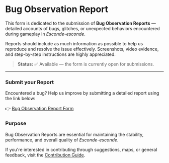 # Bug Observation Report

This form is dedicated to the submission of **Bug Observation Reports** — detailed accounts of bugs, glitches, or unexpected behaviors encountered during gameplay in *Esconde-esconde*.

Reports should include as much information as possible to help us reproduce and resolve the issue effectively. Screenshots, video evidence, and step-by-step instructions are highly appreciated.

> **Status:** ✅ Available — the form is currently open for submissions.  

---

### Submit your Report

Encountered a bug? Help us improve by submitting a detailed report using the link below:

👉 [Bug Observation Report Form](https://forms.gle/iwfJuweUY3F9AGAx8)

### Purpose

Bug Observation Reports are essential for maintaining the stability, performance, and overall quality of *Esconde-esconde*.

If you're interested in contributing through suggestions, maps, or general feedback, visit the [Contribution Guide](/contrib/contributing.md).
